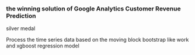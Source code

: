 ### the winning solution of Google Analytics Customer Revenue Prediction

silver medal


Process the time series data based on the moving block bootstrap like work and xgboost regression model

